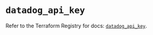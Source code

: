 # `datadog_api_key`

Refer to the Terraform Registry for docs: [`datadog_api_key`](https://registry.terraform.io/providers/datadog/datadog/3.44.1/docs/resources/api_key).
